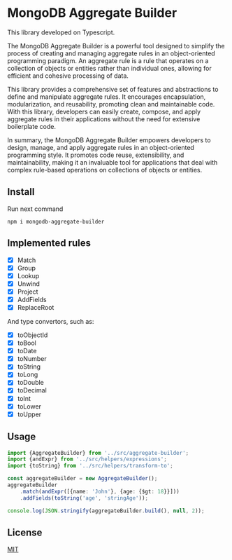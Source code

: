 # MongoDB Aggregate Builder

This library developed on Typescript.

The MongoDB Aggregate Builder is a powerful tool designed 
to simplify the process of creating and managing aggregate rules 
in an object-oriented programming paradigm. An aggregate rule is a rule 
that operates on a collection of objects or entities rather 
than individual ones, allowing for efficient and cohesive processing of data.


This library provides a comprehensive set of features and 
abstractions to define and manipulate aggregate rules. 
It encourages encapsulation, modularization, and reusability, 
promoting clean and maintainable code. With this library, 
developers can easily create, compose, and apply aggregate 
rules in their applications without the need for extensive 
boilerplate code.


In summary, the MongoDB Aggregate Builder empowers developers to
design, manage, and apply aggregate rules in an object-oriented 
programming style. It promotes code reuse, extensibility, and 
maintainability, making it an invaluable tool for applications 
that deal with complex rule-based operations on collections of 
objects or entities.

## Install

Run next command

```shell
npm i mongodb-aggregate-builder
```

## Implemented rules

- [x] Match
- [x] Group
- [x] Lookup
- [x] Unwind
- [x] Project
- [x] AddFields
- [x] ReplaceRoot

And type convertors, such as:

- [x] toObjectId
- [x] toBool
- [x] toDate
- [x] toNumber
- [x] toString
- [x] toLong
- [x] toDouble
- [x] toDecimal
- [x] toInt
- [x] toLower
- [x] toUpper

## Usage

```typescript
import {AggregateBuilder} from '../src/aggregate-builder';
import {andExpr} from '../src/helpers/expressions';
import {toString} from '../src/helpers/transform-to';

const aggregateBuilder = new AggregateBuilder();
aggregateBuilder
    .match(andExpr([{name: 'John'}, {age: {$gt: 18}}]))
    .addFields(toString('age', 'stringAge'));

console.log(JSON.stringify(aggregateBuilder.build(), null, 2));
```


## License

[MIT](LICENSE)
